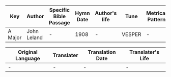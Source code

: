 Key | Author   | Specific Bible Passage     |Hymn Date |Author's life |Tune |Metrical Pattern   |Composer/Source
-- | --------- | ---------------------------|----------|--------------|-----|-------------------|-------------  
A Major |John Leland |- |1908 |- |VESPER |- |A. Chapin

Original Language | Translater | Translation Date   | Translater's Life  
----------------- | --------- | --------------------|-------------     
\- |- |- |-
